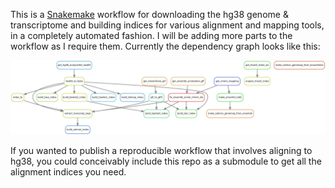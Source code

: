This is a [Snakemake][1] workflow for downloading the hg38 genome &
transcriptome and building indices for various alignment and mapping
tools, in a completely automated fashion. I will be adding more parts
to the workflow as I require them. Currently the dependency graph looks like this:

![Rule Graph](rulegraphs/rulegraph-all.png "Rule graph for building all genome indices")

If you wanted to publish a reproducible workflow that involves
aligning to hg38, you could conceivably include this repo as a
submodule to get all the alignment indices you need.

[1]: https://bitbucket.org/snakemake/snakemake/wiki/Home
